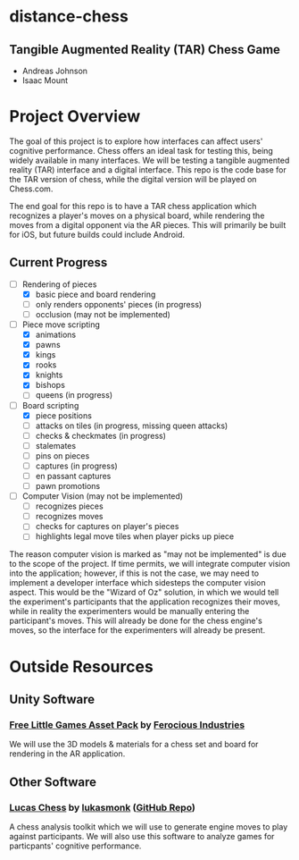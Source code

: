 # distance-chess
## Tangible Augmented Reality (TAR) Chess Game
- Andreas Johnson
- Isaac Mount

# Project Overview
The goal of this project is to explore how interfaces can affect users' cognitive performance.
Chess offers an ideal task for testing this, being widely available in many interfaces.
We will be testing a tangible augmented reality (TAR) interface and a digital interface.
This repo is the code base for the TAR version of chess, while the digital version will be played on Chess.com.

The end goal for this repo is to have a TAR chess application which recognizes a player's moves on a physical board, while rendering the moves from a digital opponent via the AR pieces.
This will primarily be built for iOS, but future builds could include Android.

## Current Progress
- [ ] Rendering of pieces
  - [x] basic piece and board rendering
  - [ ] only renders opponents' pieces (in progress)
  - [ ] occlusion (may not be implemented)
- [ ] Piece move scripting
  - [x] animations
  - [x] pawns
  - [x] kings
  - [x] rooks
  - [x] knights
  - [x] bishops
  - [ ] queens (in progress)
- [ ] Board scripting
  - [x] piece positions
  - [ ] attacks on tiles (in progress, missing queen attacks)
  - [ ] checks & checkmates (in progress)
  - [ ] stalemates
  - [ ] pins on pieces
  - [ ] captures (in progress)
  - [ ] en passant captures
  - [ ] pawn promotions
- [ ] Computer Vision (may not be implemented)
  - [ ] recognizes pieces
  - [ ] recognizes moves
  - [ ] checks for captures on player's pieces
  - [ ] highlights legal move tiles when player picks up piece

The reason computer vision is marked as "may not be implemented" is due to the scope of the project.
If time permits, we will integrate computer vision into the application; however, if this is not the case, we may need to implement a developer interface which sidesteps the computer vision aspect.
This would be the "Wizard of Oz" solution, in which we would tell the experiment's participants that the application recognizes their moves, while in reality the experimenters would be manually entering the participant's moves.
This will already be done for the chess engine's moves, so the interface for the experimenters will already be present.

# Outside Resources
## Unity Software
### [Free Little Games Asset Pack](https://assetstore.unity.com/packages/3d/props/free-little-games-asset-pack-125089#publisher) by [Ferocious Industries](https://assetstore.unity.com/publishers/37734)
We will use the 3D models & materials for a chess set and board for rendering in the AR application.

## Other Software
### [Lucas Chess](https://lucaschess.pythonanywhere.com/) by [lukasmonk](https://github.com/lukasmonk) ([GitHub Repo](https://github.com/lukasmonk/lucaschess))
A chess analysis toolkit which we will use to generate engine moves to play against participants.
We will also use this software to analyze games for particpants' cognitive performance.

